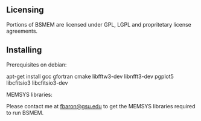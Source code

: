 

## Licensing

Portions of BSMEM are licensed under GPL, LGPL and propritetary license
agreements.

## Installing

Prerequisites on debian:

apt-get install gcc gfortran cmake libfftw3-dev libnfft3-dev pgplot5 libcfitsio3 libcfitsio3-dev

MEMSYS libraries:

Please contact me at fbaron@gsu.edu to get the MEMSYS libraries required to run BSMEM.